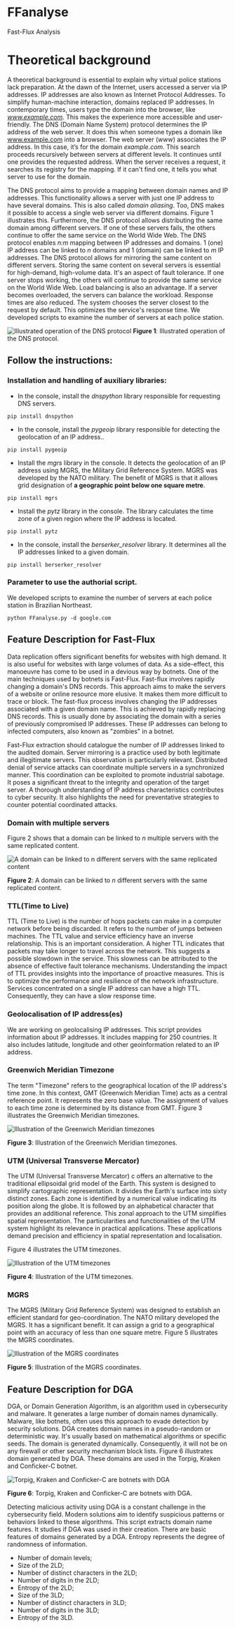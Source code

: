 # FFanalyse
Fast-Flux Analysis

# Theoretical background 

A theoretical background is essential to explain why virtual police stations lack preparation. At the dawn of the Internet, users accessed a server via IP addresses. IP addresses are also known as Internet Protocol Addresses.
To simplify human-machine interaction, domains replaced IP addresses. In contemporary times, users type the domain into the browser, like _www.example.com_. This makes the experience more accessible and user-friendly.
The DNS (Domain Name System) protocol determines the IP address of the web server. It does this when someone types a domain like www.example.com into a browser. The web server (_www_) associates the IP address. In this case, it’s for the domain _example.com_.
This search proceeds recursively between servers at different levels. It continues until one provides the requested address. When the server receives a request, it searches its registry for the mapping. If it can't find one, it tells you what server to use for the domain.

The DNS protocol aims to provide a mapping between domain names and IP addresses. This functionality allows a server with just one IP address to have several domains. This is also called _domain aliasing_. Too, DNS makes it possible to access a single web server via different domains. 
Figure 1 illustrates this. 
Furthermore, the DNS protocol allows distributing the same domain among different servers.
If one of these servers fails, the others continue to offer the same service on the World Wide Web. The DNS protocol enables _n:m_ mapping between IP addresses and domains. 1 (one) IP address can be linked to _n_ domains and 1 (domain) can be linked to _m_ IP addresses. The DNS protocol allows for mirroring the same content on different servers. Storing the same content on several servers is essential for high-demand, high-volume data. It's an aspect of fault tolerance. 
If one server stops working, the others will continue to provide the same service on the World Wide Web. Load balancing is also an advantage. If a server becomes overloaded, the servers can balance the workload. Response times are also reduced. The system chooses the server closest to the request by default. This optimizes the service's response time.
We developed scripts to examine the number of servers at each police station.

![Illustrated operation of the DNS protocol](https://github.com/DejavuForensics/FFanalyse/blob/main/Images/1.png)
**Figure 1**: Illustrated operation of the DNS protocol. 

## Follow the instructions:
### Installation and handling of auxiliary libraries:

-	In the console, install the _dnspython_ library responsible for requesting DNS servers.
```  
pip install dnspython
```

-	In the console, install the _pygeoip_ library responsible for detecting the geolocation of an IP address..
```  
pip install pygeoip
```

-	Install the _mgrs_ library in the console. It detects the geolocation of an IP address using MGRS, the Military Grid Reference System. MGRS was developed by the NATO military. The benefit of MGRS is that it allows grid designation of **a geographic point below one square metre**.
```  
pip install mgrs
```

-	Install the _pytz_ library in the console. The library calculates the time zone of a given region where the IP address is located.
```  
pip install pytz
```

-	In the console, install the _berserker_resolver_ library. It determines all the IP addresses linked to a given domain.
```  
pip install berserker_resolver
```

### Parameter to use the authorial script.

We developed scripts to examine the number of servers at each police station in Brazilian Northeast. 

```
python FFanalyse.py -d google.com 
```

## Feature Description for Fast-Flux

Data replication offers significant benefits for websites with high demand. It is also useful for websites with large volumes of data.  As a side-effect, this manoeuvre has come to be used in a devious way by botnets. One of the main techniques used by botnets is Fast-Flux.
Fast-flux involves rapidly changing a domain's DNS records. This approach aims to make the servers of a website or online resource more elusive. It makes them more difficult to trace or block.
The fast-flux process involves changing the IP addresses associated with a given domain name. This is achieved by rapidly replacing DNS records. This is usually done by associating the domain with a series of previously compromised IP addresses. These IP addresses can belong to infected computers, also known as "zombies" in a botnet.

Fast-Flux extraction should catalogue the number of IP addresses linked to the audited domain. Server mirroring is a practice used by both legitimate and illegitimate servers. This observation is particularly relevant. Distributed denial of service attacks can coordinate multiple servers in a synchronized manner. This coordination can be exploited to promote industrial sabotage. It poses a significant threat to the integrity and operation of the target server. A thorough understanding of IP address characteristics contributes to cyber security. It also highlights the need for preventative strategies to counter potential coordinated attacks.

### Domain with multiple servers

Figure 2 shows that a domain can be linked to _n_ multiple servers with the same replicated content. 

![A domain can be linked to _n_ different servers with the same replicated content](https://github.com/DejavuForensics/FFanalyse/blob/main/Images/2.png)

</center>

**Figure 2**: A domain can be linked to _n_ different servers with the same replicated content. 

### TTL(Time to Live)

TTL (Time to Live) is the number of hops packets can make in a computer network before being discarded. It refers to the number of jumps between machines. The TTL value and service efficiency have an inverse relationship. This is an important consideration. A higher TTL indicates that packets may take longer to travel across the network. This suggests a possible slowdown in the service. This slowness can be attributed to the absence of effective fault tolerance mechanisms. Understanding the impact of TTL provides insights into the importance of proactive measures. This is to optimize the performance and resilience of the network infrastructure. Services concentrated on a single IP address can have a high TTL. Consequently, they can have a slow response time.

### Geolocalisation of IP address(es)

We are working on geolocalising IP addresses. This script provides information about IP addresses. It includes mapping for 250 countries. It also includes latitude, longitude and other geoinformation related to an IP address.

### Greenwich Meridian Timezone

The term "Timezone" refers to the geographical location of the IP address's time zone. In this context, GMT (Greenwich Meridian Time)  acts as a central reference point. It represents the zero base value. The assignment of values to each time zone is determined by its distance from GMT.
Figure 3 illustrates the Greenwich Meridian timezones. 

![Illustration of the Greenwich Meridian timezones](https://github.com/DejavuForensics/FFanalyse/blob/main/Images/3.png)

</center>

**Figure 3**: Illustration of the Greenwich Meridian timezones.

### UTM (Universal Transverse Mercator)

The UTM (Universal Transverse Mercator) c offers an alternative to the traditional ellipsoidal grid model of the Earth. This system is designed to simplify cartographic representation. It divides the Earth's surface into sixty distinct zones. Each zone is identified by a numerical value indicating its position along the globe. It is followed by an alphabetical character that provides an additional reference. This zonal approach to the UTM simplifies spatial representation. The particularities and functionalities of the UTM system highlight its relevance in practical applications. These applications demand precision and efficiency in spatial representation and localisation.

Figure 4 illustrates the UTM timezones. 

![Illustration of the UTM timezones](https://github.com/DejavuForensics/FFanalyse/blob/main/Images/4.png)

</center>

**Figure 4**: Illustration of the UTM timezones.

### MGRS

The MGRS (Military Grid Reference System) was designed to establish an efficient standard for geo-coordination. The NATO military developed the MGRS. It has a significant benefit. It can assign a grid to a geographical point with an accuracy of less than one square metre.
Figure 5 illustrates the MGRS coordinates. 

![Illustration of the MGRS coordinates](https://github.com/DejavuForensics/FFanalyse/blob/main/Images/5.png)

</center>

**Figure 5**: Illustration of the MGRS coordinates.


## Feature Description for DGA

DGA, or Domain Generation Algorithm, is an algorithm used in cybersecurity and malware. It generates a large number of domain names dynamically. Malware, like botnets, often uses this approach to evade detection by security solutions. DGA creates domain names in a pseudo-random or deterministic way. It's usually based on mathematical algorithms or specific seeds. The domain is generated dynamically. Consequently, it will not be on any firewall or other security mechanism block lists.
Figure 6 illustrates domain generated by DGA. 
These domains are used in the Torpig, Kraken and Conficker-C botnet.

![Torpig, Kraken and Conficker-C are botnets with DGA](https://github.com/DejavuForensics/FFanalyse/blob/main/Images/6.png)

</center>

**Figure 6**: Torpig, Kraken and Conficker-C are botnets with DGA.

Detecting malicious activity using DGA is a constant challenge in the cybersecurity field. Modern solutions aim to identify suspicious patterns or behaviors linked to these algorithms. 
This script extracts domain name features. It studies if DGA was used in their creation.
There are basic features of domains generated by a DGA.
Entropy represents the degree of randomness of information.

-	Number of domain levels;
- Size of the 2LD;
- Number of distinct characters in the 2LD;
- Number of digits in the 2LD;
- Entropy of the 2LD;
- Size of the 3LD;
- Number of distinct characters in 3LD;
- Number of digits in the 3LD;
- Entropy of the 3LD.

